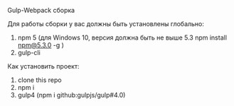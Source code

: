 Gulp-Webpack сборка

Для работы сборки у вас должны быть установлены глобально:

1) npm 5 (для Windows 10, версия должна быть не выше 5.3  npm install npm@5.3.0 -g )
2) gulp-cli

Как установить проект:

1) clone this repo
2) npm i
3) gulp4 (npm i github:gulpjs/gulp#4.0)
